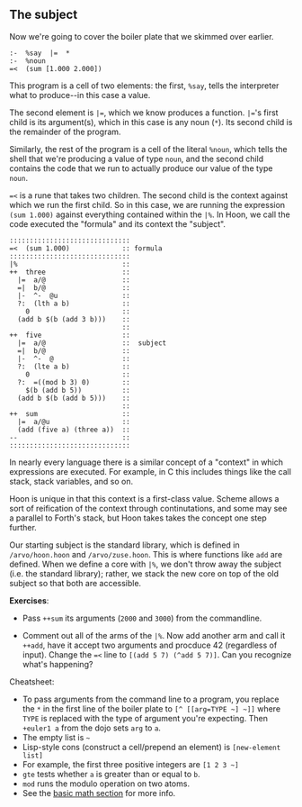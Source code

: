 ## The subject

Now we're going to cover the boiler plate that we skimmed over
earlier.

    :-  %say  |=  *  
    :-  %noun
    =<  (sum [1.000 2.000])
    
This program is a cell of two elements: the first, `%say`, tells
the interpreter what to produce--in this case a value.

The second element is `|=`, which we know produces a function.
`|=`'s first child is its argument(s), which in this case is any
noun (`*`).  Its second child is the remainder of the program.

Similarly, the rest of the program is a cell of the literal
`%noun`, which tells the shell that we're producing a value of
type `noun`, and the second child contains the code that we run
to actually produce our value of the type `noun`.

`=<` is a rune that takes two children. The second child is the
context against which we run the first child. So in this case, we
are running the expression `(sum 1.000)` against everything
contained within the `|%`. In Hoon, we call the code executed the
"formula" and its context the "subject".

```
::::::::::::::::::::::::::::::
=<  (sum 1.000)             :: formula
::::::::::::::::::::::::::::::
|%                          ::
++  three                   ::
  |=  a/@                   ::
  =|  b/@                   ::
  |-  ^-  @u                ::
  ?:  (lth a b)             ::
    0                       ::
  (add b $(b (add 3 b)))    ::
                            ::
++  five                    ::
  |=  a/@                   ::  subject
  =|  b/@                   ::
  |-  ^-  @                 ::
  ?:  (lte a b)             ::
    0                       ::
  ?:  =((mod b 3) 0)        ::
    $(b (add b 5))          ::
  (add b $(b (add b 5)))    ::
                            ::
++  sum                     ::
  |=  a/@u                  ::
  (add (five a) (three a))  ::
--                          ::
::::::::::::::::::::::::::::::
```

In nearly every language there is a similar concept of a
"context" in which expressions are executed. For example, in C
this includes things like the call stack, stack variables, and so
on.

Hoon is unique in that this context is a first-class value.
Scheme allows a sort of reification of the context through
continutations, and some may see a parallel to Forth's stack, but
Hoon takes takes the concept one step further.

Our starting subject is the standard library, which is defined in
`/arvo/hoon.hoon` and `/arvo/zuse.hoon`.  This is where functions
like `add` are defined.  When we define a core with `|%`, we
don't throw away the subject (i.e. the standard library); rather,
we stack the new core on top of the old subject so that both are
accessible.

**Exercises**:

- Pass `++sum` its arguments (`2000` and `3000`) from the
  commandline.

- Comment out all of the arms of the `|%`. Now add another arm
  and call it `++add`, have it accept two arguments and procduce
  42 (regardless of input).  Change the `=<` line to `[(add 5 7)
  (^add 5 7)]`.  Can you recognize what's happening?

Cheatsheet:

- To pass arguments from the command line to a program, you
  replace the `*` in the first line of the boiler plate to 
  `[^ [[arg=TYPE ~] ~]]` where `TYPE` is replaced with the
  type of argument you're expecting.  Then `+euler1 a` from
  the dojo sets `arg` to `a`.
- The empty list is `~`
- Lisp-style cons (construct a cell/prepend an element) is
  `[new-element list]`
- For example, the first three positive integers are `[1 2 3
  ~]`
- `gte` tests whether `a` is greater than or equal to `b`.
- `mod` runs the modulo operation on two atoms.
- See the [basic math section]() for more info.

